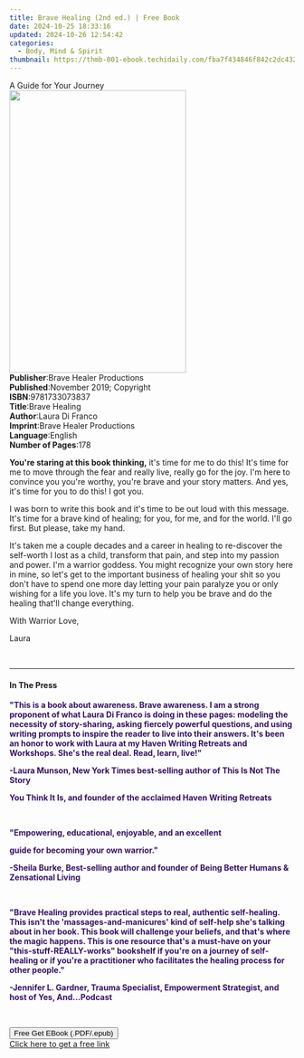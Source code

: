```yaml
---
title: Brave Healing (2nd ed.) | Free Book
date: 2024-10-25 18:33:16
updated: 2024-10-26 12:54:42
categories:
  - Body, Mind & Spirit
thumbnail: https://thmb-001-ebook.techidaily.com/fba7f434846f842c2dc432f9c2ea13bb32642203336b7f076662ec2ab06867aa.jpg
---
```

<main id="book-container">
  <div class="flex flex-col">
    <div class="book-brief flex-1 py-6 px-4 sm:p-6 md:py-10 md:px-8">
      <!-- brief-->
      <div class="book-brief-main">A Guide for Your Journey</div>
    </div>
    <div
      class="book-meta-info flex-1 grid gap-4 col-start-1 col-end-3 row-start-1 sm:mb-6 sm:grid-cols-4 lg:gap-6 lg:col-start-2 lg:row-end-6 lg:row-span-6 lg:mb-0"
    >
      <div
        class="book-meta-info-left place-content-center mt-4 p-4 text-sm leading-6 col-start-2 col-span-2 dark:text-slate-400"
      >
        <img
          class="w-full h-500 object-cover rounded-lg sm:h-255 sm:col-span-2 lg:col-span-full"
          src="https://img-001-ebook.techidaily.com/e73c13729028614603b0440998a70ab49795e205c6799d1f2a8106d446d158c7.jpg"
          alt=""
          width="312"
          height="500"
        />
      </div>
      <div
        class="book-meta-info-right mt-2 col-start-1 row-start-2 col-span-3 self-center"
      >
        <!-- meta data  -->
        <div class="flex flex-col px-4 md:px-8">
          <div class="flex-1">
            <strong>Publisher</strong>:<span class="px-2"
              >Brave Healer Productions</span
            >
          </div>
          <div class="flex-1">
            <strong>Published</strong>:<span class="px-2"
              >November 2019; Copyright</span
            >
          </div>
          <div class="flex-1">
            <strong>ISBN</strong>:<span class="px-2">9781733073837</span>
          </div>
          <div class="flex-1">
            <strong>Title</strong>:<span class="px-2">Brave Healing</span>
          </div>
          <div class="flex-1">
            <strong>Author</strong>:<span class="px-2">Laura Di Franco</span>
          </div>
          <div class="flex-1">
            <strong>Imprint</strong>:<span class="px-2"
              >Brave Healer Productions</span
            >
          </div>
          <div class="flex-1">
            <strong>Language</strong>:<span class="px-2">English</span>
          </div>
          <div class="flex-1">
            <strong>Number of Pages</strong>:<span class="px-2">178</span>
          </div>
        </div>
      </div>
    </div>
    <div class="book-description flex-1 py-6 px-4 sm:p-6 md:py-10 md:px-8">
      <div class="book-description-main">
        <div accordion-content="" id="description">
          <p class="ql-align-justify">
            <strong>You're staring at this book thinking,</strong>&nbsp;it's
            time for me to do this! It's time for me to move through the fear
            and really live, really go for the joy. I'm here to convince you
            you're worthy, you're brave and your story matters. And yes, it's
            time for you to do this! I got you.&nbsp;
          </p>
          <p class="ql-align-justify">
            I was born to write this book and it's time to be out loud with this
            message. It's time for a brave kind of healing; for you, for me, and
            for the world. I'll go first. But please, take my hand.&nbsp;
          </p>
          <p class="ql-align-justify">
            It's taken me a couple decades and a career in healing to
            re-discover the self-worth I lost as a child, transform that pain,
            and step into my passion and power. I'm a warrior goddess. You might
            recognize your own story here in mine, so let's get to the important
            business of healing your shit so you don't have to spend one more
            day letting your pain paralyze you or only wishing for a life you
            love. It's my turn to help you be brave and do the healing that'll
            change everything.&nbsp;
          </p>
          <p class="ql-align-justify"></p>
          <p class="ql-align-justify">With Warrior Love,</p>
          <p class="ql-align-justify">Laura</p>
          <p><br /></p>
        </div>
        <div class="accordion-fader"></div>
      </div>
    </div>
    <div class="book-excerpts flex-1 py-6 px-4 sm:p-6 md:py-10 md:px-8">
      <!-- excerpts-->
      <div class="book-excerpts-main">
        <hr />
        <h4 class="placeholder placeholder-heading">
          <span>In The Press</span>
        </h4>
        <p></p>
        <p class="ql-align-center">
          <strong style="color: rgba(54, 19, 99, 1)"
            >"This is a book about awareness. Brave awareness. I am a strong
            proponent of what Laura Di Franco is doing in these pages: modeling
            the necessity of story-sharing, asking fiercely powerful questions,
            and using writing prompts to inspire the reader to live into their
            answers. It's been an honor to work with Laura at my Haven Writing
            Retreats and Workshops. She's the real deal. Read, learn,
            live!"</strong
          >
        </p>
        <p class="ql-align-center">
          <strong style="color: rgba(54, 19, 99, 1)"
            >-Laura Munson, New York Times best-selling author of This Is Not
            The Story&nbsp;</strong
          >
        </p>
        <p class="ql-align-center">
          <strong style="color: rgba(54, 19, 99, 1)"
            >You Think It Is, and founder of the acclaimed Haven Writing
            Retreats</strong
          >
        </p>
        <p class="ql-align-center"><br /></p>
        <p class="ql-align-center">
          <strong style="color: rgba(54, 19, 99, 1)"
            >"Empowering, educational, enjoyable, and an excellent&nbsp;</strong
          >
        </p>
        <p class="ql-align-center">
          <strong style="color: rgba(54, 19, 99, 1)"
            >guide for becoming your own warrior."&nbsp;</strong
          >
        </p>
        <p class="ql-align-center">
          <strong style="color: rgba(54, 19, 99, 1)"
            >-Sheila Burke, Best-selling author and founder of Being Better
            Humans &amp; Zensational Living</strong
          >
        </p>
        <p class="ql-align-center"><br /></p>
        <p class="ql-align-center">
          <strong style="color: rgba(54, 19, 99, 1)"
            >"Brave Healing provides practical steps to real, authentic
            self-healing. This isn't the 'massages-and-manicures' kind of
            self-help she's talking about in her book. This book will challenge
            your beliefs, and that's where the magic happens. This is one
            resource that's a must-have on your "this-stuff-REALLY-works"
            bookshelf if you're on a journey of self-healing or if you're a
            practitioner who facilitates the healing process for other
            people."&nbsp;</strong
          >
        </p>
        <p class="ql-align-center">
          <strong style="color: rgba(54, 19, 99, 1)"
            >-Jennifer L. Gardner, Trauma Specialist, Empowerment Strategist,
            and host of Yes, And...Podcast</strong
          >
        </p>
        <p><br /></p>
        <p></p>
      </div>
    </div>
    <div
      class="book-about-author flex-1 py-6 px-4 sm:p-6 md:py-10 md:px-8"
    ></div>
    <div class="book-free-get flex-1 py-6 px-4 sm:p-6 md:py-10 md:px-8">
      <button
        id="btn-free-get"
        class="bg-blue-500 hover:bg-blue-700 text-white font-bold py-2 px-4 rounded"
      >
        Free Get EBook (.PDF/.epub)
      </button>
      <div id="countdown-display" class="px-2 text-lg mt-2"></div>
      <a
        id="free-link"
        class="hidden bg-blue-500 hover:bg-blue-700 text-white font-bold py-2 px-4 rounded"
        href="https://www.ebooks.com/en-us/book/210620137/brave-healing/laura-di-franco/"
        target="_blank"
        >Click here to get a free link</a
      >
    </div>
    <script>
      let countdownTime = 0;
      let countdownInterval = null;
      document
        .getElementById('btn-free-get')
        .addEventListener('click', startCountdown);
      function startCountdown() {
        countdownTime = new Date().getTime() + 60000 * 3;
        countdownInterval = setInterval(updateCountdown, 1000);
        document.getElementById('btn-free-get').disabled = true;
        document
          .getElementById('btn-free-get')
          .classList.add('bg-gray-500', 'cursor-not-allowed');
      }
      function updateCountdown() {
        let currentTime = new Date().getTime();
        let timeLeft = countdownTime - currentTime;
        let secondsLeft = Math.floor(timeLeft / 1000);
        document.getElementById('countdown-display').innerHTML =
          `Remaining time: ${secondsLeft} seconds.`;
        if (secondsLeft <= 0) {
          clearInterval(countdownInterval);
          document.getElementById('btn-free-get').classList.add('hidden');
          document.getElementById('free-link').classList.remove('hidden');
          document.getElementById('countdown-display').innerHTML = '';
        }
      }
    </script>
  </div>
</main>
